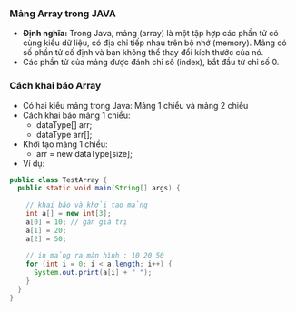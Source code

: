### Mảng Array trong JAVA
- **Định nghĩa:** Trong Java, mảng (array) là một tập hợp các phần tử có cùng kiểu dữ liệu, có địa chỉ tiếp nhau trên bộ nhớ (memory). Mảng có số phần tử cố định và bạn không thể thay đổi kích thước của nó. 
- Các phần tử của mảng được đánh chỉ số (index), bắt đầu từ chỉ số 0.
### Cách khai báo Array
- Có hai kiểu mảng trong Java: Mảng 1 chiều và mảng 2 chiều
- Cách khai báo mảng 1 chiều:
  + dataType[] arr;
  + dataType arr[];
- Khởi tạo mảng 1 chiều:
  + arr = new dataType[size];
- Ví dụ:
```java
public class TestArray {
  public static void main(String[] args) {
    
    // khai báo và khởi tạo mảng
    int a[] = new int[3];
    a[0] = 10; // gán giá trị
    a[1] = 20;
    a[2] = 50;
    
    // in mảng ra màn hình : 10 20 50
    for (int i = 0; i < a.length; i++) {
      System.out.print(a[i] + " ");
    }
  }
}
```